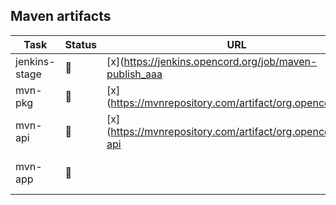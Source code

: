 
## Maven artifacts

| Task | Status | URL | Notes |
| ---- | ------ | --- | ----- |
| jenkins-stage | :hammer: | [x](https://jenkins.opencord.org/job/maven-publish_aaa | |
| mvn-pkg       | :hammer: | [x](https://mvnrepository.com/artifact/org.opencord/aaa | |
| mvn-api       | :hammer: | [x](https://mvnrepository.com/artifact/org.opencord/aaa-api | |
| mvn-app       | :hammer: | | [x](https://mvnrepository.com/artifact/org.opencord/aaa-app | |

